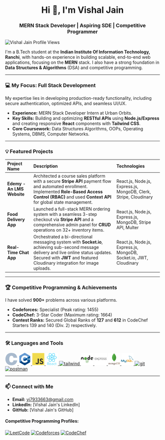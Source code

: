 <h1 align="center">Hi 👋, I'm Vishal Jain</h1>
<h3 align="center">MERN Stack Developer | Aspiring SDE | Competitive Programmer</h3>

<p align="left"> <img src="https://komarev.com/ghpvc/?username=VishalJain&label=Profile%20views&color=0e75b6&style=flat" alt="Vishal Jain Profile Views" /> </p>

I'm a B.Tech student at the **Indian Institute Of Information Technology, Ranchi**, with hands-on experience in building scalable, end-to-end web applications, focusing on the **MERN** stack. I also have a strong foundation in **Data Structures & Algorithms** (DSA) and competitive programming.

---

### 💻 My Focus: Full Stack Development

My expertise lies in developing production-ready functionality, including secure authentication, optimized APIs, and seamless UI/UX.

* **Experience:** MERN Stack Developer Intern at Urban Orbits.
* **Key Skills:** Building and optimizing **RESTful APIs** using **Node.js/Express** and creating responsive **React** components with **Tailwind CSS**.
* **Core Coursework:** Data Structures Algorithms, OOPs, Operating Systems, DBMS, Computer Networks.

---

### 💡 Featured Projects

| Project Name | Description | Technologies |
| :--- | :--- | :--- |
| **Edemy - An LMS Website** | Architected a course sales platform with a secure **Stripe API** payment flow and automated enrollment. Implemented **Role-Based Access Control (RBAC)** and used **Context API** for global state management. | React.js, Node.js, Express.js, MongoDB, Clerk, Stripe, Cloudinary |
| **Food Delivery App** | Launched a full-stack MERN ordering system with a seamless 3-step checkout via **Stripe API** and a comprehensive admin panel for **CRUD** operations on 32+ inventory items. | React.js, Node.js, Express.js, MongoDB, Stripe API, Multer |
| **Real-Time Chat App** | Orchestrated a bi-directional messaging system with **Socket.io**, achieving sub-second message delivery and live online status updates. Secured with **JWT** and featured Cloudinary integration for image uploads. | React.js, Node.js, Express.js, MongoDB, Socket.io, JWT, Cloudinary |

---

### 🏆 Competitive Programming & Achievements

I have solved **900+** problems across various platforms.

* **Codeforces:** Specialist (Peak rating: 1455)
* **CodeChef:** 3-Star Coder (Maximum rating: 1664)
* **Contest Ranks:** Secured Global Ranks of **127** and **612** in CodeChef Starters 139 and 140 (Div. 2) respectively.

---

### 🛠️ Languages and Tools

<p align="left">
    <a href="https://www.cprogramming.com/" target="_blank" rel="noreferrer"> <img src="https://raw.githubusercontent.com/devicons/devicon/master/icons/c/c-original.svg" alt="c" width="40" height="40"/> </a>
    <a href="https://www.w3schools.com/cpp/" target="_blank" rel="noreferrer"> <img src="https://raw.githubusercontent.com/devicons/devicon/master/icons/cplusplus/cplusplus-original.svg" alt="cplusplus" width="40" height="40"/> </a>
    <a href="https://developer.mozilla.org/en-US/docs/Web/JavaScript" target="_blank" rel="noreferrer"> <img src="https://raw.githubusercontent.com/devicons/devicon/master/icons/javascript/javascript-original.svg" alt="javascript" width="40" height="40"/> </a>
    <a href="https://reactjs.org/" target="_blank" rel="noreferrer"> <img src="https://raw.githubusercontent.com/devicons/devicon/master/icons/react/react-original-wordmark.svg" alt="react" width="40" height="40"/> </a>
    <a href="https://tailwindcss.com/" target="_blank" rel="noreferrer"> <img src="https://www.vectorlogo.zone/logos/tailwindcss/tailwindcss-icon.svg" alt="tailwind" width="40" height="40"/> </a>
    <a href="https://nodejs.org" target="_blank" rel="noreferrer"> <img src="https://raw.githubusercontent.com/devicons/devicon/master/icons/nodejs/nodejs-original-wordmark.svg" alt="nodejs" width="40" height="40"/> </a>
    <a href="https://expressjs.com" target="_blank" rel="noreferrer"> <img src="https://raw.githubusercontent.com/devicons/devicon/master/icons/express/express-original-wordmark.svg" alt="express" width="40" height="40"/> </a>
    <a href="https://www.mongodb.com/" target="_blank" rel="noreferrer"> <img src="https://raw.githubusercontent.com/devicons/devicon/master/icons/mongodb/mongodb-original-wordmark.svg" alt="mongodb" width="40" height="40"/> </a>
    <a href="https://www.mysql.com/" target="_blank" rel="noreferrer"> <img src="https://raw.githubusercontent.com/devicons/devicon/master/icons/mysql/mysql-original-wordmark.svg" alt="mysql" width="40" height="40"/> </a>
    <a href="https://git-scm.com/" target="_blank" rel="noreferrer"> <img src="https://www.vectorlogo.zone/logos/git-scm/git-scm-icon.svg" alt="git" width="40" height="40"/> </a>
    <a href="https://postman.com" target="_blank" rel="noreferrer"> <img src="https://www.vectorlogo.zone/logos/getpostman/getpostman-icon.svg" alt="postman" width="40" height="40"/> </a>
</p>

---

### 📫 Connect with Me

* **Email:** vj7933663@gmail.com
* **LinkedIn:** [Vishal Jain's LinkedIn]
* **GitHub:** [Vishal Jain's GitHub]

<h4 align="left">Competitive Programming Profiles:</h4>
<p align="left">
    <a href="https://leetcode.com/" target="blank"><img align="center" src="https://raw.githubusercontent.com/rahuldkjain/github-profile-readme-generator/master/src/images/icons/Social/leet-code.svg" alt="LeetCode" height="30" width="40" /></a>
    <a href="https://codeforces.com/" target="blank"><img align="center" src="https://raw.githubusercontent.com/rahuldkjain/github-profile-readme-generator/master/src/images/icons/Social/codeforces.svg" alt="Codeforces" height="30" width="40" /></a>
    <a href="https://www.codechef.com/" target="blank"><img align="center" src="https://cdn.jsdelivr.net/npm/simple-icons@3.1.0/icons/codechef.svg" alt="CodeChef" height="30" width="40" /></a>
</p>
